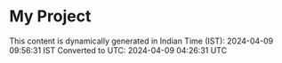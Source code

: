 # My Project

This content is dynamically generated in Indian Time (IST): 2024-04-09 09:56:31 IST
Converted to UTC: 2024-04-09 04:26:31 UTC
